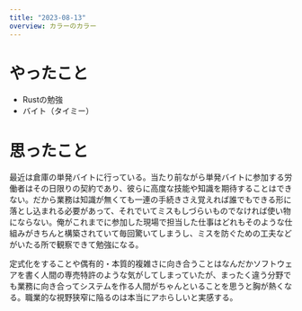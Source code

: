 ```yaml
---
title: "2023-08-13"
overview: カラーのカラー
---
```


# やったこと

- Rustの勉強
- バイト（タイミー）

# 思ったこと

最近は倉庫の単発バイトに行っている。当たり前ながら単発バイトに参加する労働者はその日限りの契約であり、彼らに高度な技能や知識を期待することはできない。だから業務は知識が無くても一連の手続きさえ覚えれば誰でもできる形に落とし込まれる必要があって、それでいてミスもしづらいものでなければ使い物にならない。俺がこれまでに参加した現場で担当した仕事はどれもそのような仕組みがきちんと構築されていて毎回驚いてしまうし、ミスを防ぐための工夫などがいたる所で観察できて勉強になる。

定式化をすることや偶有的・本質的複雑さに向き合うことはなんだかソフトウェアを書く人間の専売特許のような気がしてしまっていたが、まったく違う分野でも業務に向き合ってシステムを作る人間がちゃんといることを思うと胸が熱くなる。職業的な視野狭窄に陥るのは本当にアホらしいと実感する。
